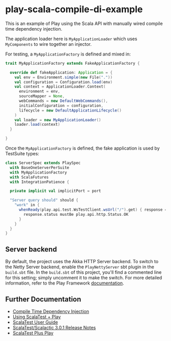 # play-scala-compile-di-example

This is an example of Play using the Scala API with manually wired compile time dependency injection.

The application loader here is `MyApplicationLoader` which uses `MyComponents` to wire together an injector.

For testing, a `MyApplicationFactory` is defined and mixed in:

```scala
trait MyApplicationFactory extends FakeApplicationFactory {

  override def fakeApplication: Application = {
    val env = Environment.simple(new File("."))
    val configuration = Configuration.load(env)
    val context = ApplicationLoader.Context(
      environment = env,
      sourceMapper = None,
      webCommands = new DefaultWebCommands(),
      initialConfiguration = configuration,
      lifecycle = new DefaultApplicationLifecycle()
    )
    val loader = new MyApplicationLoader()
    loader.load(context)
  }

}
```

Once the `MyApplicationFactory` is defined, the fake application is used by TestSuite types:

```scala
class ServerSpec extends PlaySpec
  with BaseOneServerPerSuite
  with MyApplicationFactory
  with ScalaFutures
  with IntegrationPatience {

  private implicit val implicitPort = port

  "Server query should" should {
    "work" in {
      whenReady(play.api.test.WsTestClient.wsUrl("/").get) { response =>
        response.status mustBe play.api.http.Status.OK
      }
    }
  }
}
```

## Server backend

By default, the project uses the Akka HTTP Server backend. To switch to the Netty Server backend, enable the `PlayNettyServer` sbt plugin in the `build.sbt` file.
In the `build.sbt` of this project, you'll find a commented line for this setting; simply uncomment it to make the switch.
For more detailed information, refer to the Play Framework [documentation](https://www.playframework.com/documentation/3.0.x/Server).

## Further Documentation

* [Compile Time Dependency Injection](https://www.playframework.com/documentation/latest/ScalaCompileTimeDependencyInjection)
* [Using ScalaTest + Play](https://www.playframework.com/documentation/latest/ScalaTestingWithScalaTest#Using-ScalaTest-+-Play)
* [ScalaTest User Guide](http://www.scalatest.org/user_guide)
* [ScalaTest/Scalactic 3.0.1 Release Notes](http://www.scalatest.org/release_notes/3.0.1)
* [ScalaTest Plus Play](https://github.com/playframework/scalatestplus-play)
